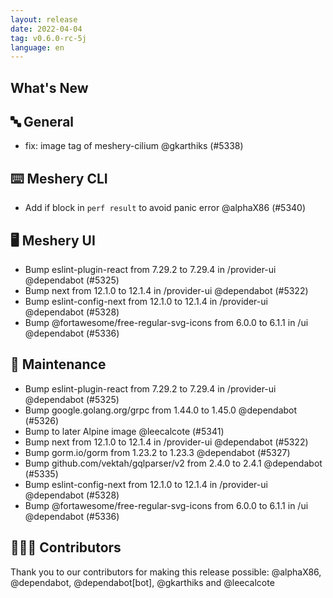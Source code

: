 ```yaml
---
layout: release
date: 2022-04-04
tag: v0.6.0-rc-5j
language: en
---
```


## What's New
## 🔤 General
- fix: image tag of meshery-cilium @gkarthiks (#5338)

## ⌨️ Meshery CLI

- Add if block in `perf result` to avoid panic error @alphaX86 (#5340)

## 🖥 Meshery UI

- Bump eslint-plugin-react from 7.29.2 to 7.29.4 in /provider-ui @dependabot (#5325)
- Bump next from 12.1.0 to 12.1.4 in /provider-ui @dependabot (#5322)
- Bump eslint-config-next from 12.1.0 to 12.1.4 in /provider-ui @dependabot (#5328)
- Bump @fortawesome/free-regular-svg-icons from 6.0.0 to 6.1.1 in /ui @dependabot (#5336)

## 🧰 Maintenance

- Bump eslint-plugin-react from 7.29.2 to 7.29.4 in /provider-ui @dependabot (#5325)
- Bump google.golang.org/grpc from 1.44.0 to 1.45.0 @dependabot (#5326)
- Bump to later Alpine image @leecalcote (#5341)
- Bump next from 12.1.0 to 12.1.4 in /provider-ui @dependabot (#5322)
- Bump gorm.io/gorm from 1.23.2 to 1.23.3 @dependabot (#5327)
- Bump github.com/vektah/gqlparser/v2 from 2.4.0 to 2.4.1 @dependabot (#5335)
- Bump eslint-config-next from 12.1.0 to 12.1.4 in /provider-ui @dependabot (#5328)
- Bump @fortawesome/free-regular-svg-icons from 6.0.0 to 6.1.1 in /ui @dependabot (#5336)

## 👨🏽‍💻 Contributors

Thank you to our contributors for making this release possible:
@alphaX86, @dependabot, @dependabot[bot], @gkarthiks and @leecalcote
